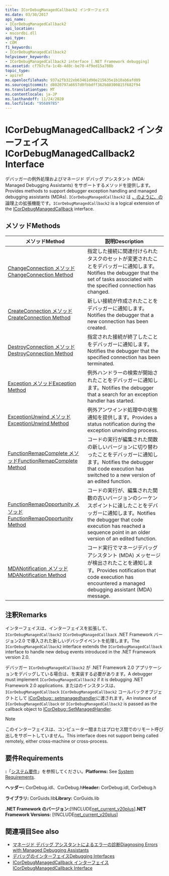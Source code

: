 ```yaml
---
title: ICorDebugManagedCallback2 インターフェイス
ms.date: 03/30/2017
api_name:
- ICorDebugManagedCallback2
api_location:
- mscordbi.dll
api_type:
- COM
f1_keywords:
- ICorDebugManagedCallback2
helpviewer_keywords:
- ICorDebugManagedCallback2 interface [.NET Framework debugging]
ms.assetid: cf7b7cfa-1c4b-4d8c-be70-4f9ed15a788b
topic_type:
- apiref
ms.openlocfilehash: 937a2fb322eb63461d90e215635e1b10ab6afd09
ms.sourcegitcommit: d8020797a6657d0fbbdff362b80300815f682f94
ms.translationtype: MT
ms.contentlocale: ja-JP
ms.lasthandoff: 11/24/2020
ms.locfileid: "95689785"
---
```

# <a name="icordebugmanagedcallback2-interface"></a><span data-ttu-id="cea0b-102">ICorDebugManagedCallback2 インターフェイス</span><span class="sxs-lookup"><span data-stu-id="cea0b-102">ICorDebugManagedCallback2 Interface</span></span>

<span data-ttu-id="cea0b-103">デバッガーの例外処理およびマネージド デバッグ アシスタント (MDA: Managed Debugging Assistants) をサポートするメソッドを提供します。</span><span class="sxs-lookup"><span data-stu-id="cea0b-103">Provides methods to support debugger exception handling and managed debugging assistants (MDAs).</span></span> <span data-ttu-id="cea0b-104">`ICorDebugManagedCallback2` は [、のように、の](icordebugmanagedcallback-interface.md) 論理上の拡張機能です。</span><span class="sxs-lookup"><span data-stu-id="cea0b-104">`ICorDebugManagedCallback2` is a logical extension of the [ICorDebugManagedCallback](icordebugmanagedcallback-interface.md) interface.</span></span>  
  
## <a name="methods"></a><span data-ttu-id="cea0b-105">メソッド</span><span class="sxs-lookup"><span data-stu-id="cea0b-105">Methods</span></span>  
  
|<span data-ttu-id="cea0b-106">メソッド</span><span class="sxs-lookup"><span data-stu-id="cea0b-106">Method</span></span>|<span data-ttu-id="cea0b-107">説明</span><span class="sxs-lookup"><span data-stu-id="cea0b-107">Description</span></span>|  
|------------|-----------------|  
|[<span data-ttu-id="cea0b-108">ChangeConnection メソッド</span><span class="sxs-lookup"><span data-stu-id="cea0b-108">ChangeConnection Method</span></span>](icordebugmanagedcallback2-changeconnection-method.md)|<span data-ttu-id="cea0b-109">指定した接続に関連付けられたタスクのセットが変更されたことをデバッガーに通知します。</span><span class="sxs-lookup"><span data-stu-id="cea0b-109">Notifies the debugger that the set of tasks associated with the specified connection has changed.</span></span>|  
|[<span data-ttu-id="cea0b-110">CreateConnection メソッド</span><span class="sxs-lookup"><span data-stu-id="cea0b-110">CreateConnection Method</span></span>](icordebugmanagedcallback2-createconnection-method.md)|<span data-ttu-id="cea0b-111">新しい接続が作成されたことをデバッガーに通知します。</span><span class="sxs-lookup"><span data-stu-id="cea0b-111">Notifies the debugger that a new connection has been created.</span></span>|  
|[<span data-ttu-id="cea0b-112">DestroyConnection メソッド</span><span class="sxs-lookup"><span data-stu-id="cea0b-112">DestroyConnection Method</span></span>](icordebugmanagedcallback2-destroyconnection-method.md)|<span data-ttu-id="cea0b-113">指定された接続が終了したことをデバッガーに通知します。</span><span class="sxs-lookup"><span data-stu-id="cea0b-113">Notifies the debugger that the specified connection has been terminated.</span></span>|  
|[<span data-ttu-id="cea0b-114">Exception メソッド</span><span class="sxs-lookup"><span data-stu-id="cea0b-114">Exception Method</span></span>](icordebugmanagedcallback2-exception-method.md)|<span data-ttu-id="cea0b-115">例外ハンドラーの検索が開始されたことをデバッガーに通知します。</span><span class="sxs-lookup"><span data-stu-id="cea0b-115">Notifies the debugger that a search for an exception handler has started.</span></span>|  
|[<span data-ttu-id="cea0b-116">ExceptionUnwind メソッド</span><span class="sxs-lookup"><span data-stu-id="cea0b-116">ExceptionUnwind Method</span></span>](icordebugmanagedcallback2-exceptionunwind-method.md)|<span data-ttu-id="cea0b-117">例外アンワインド処理中の状態通知を提供します。</span><span class="sxs-lookup"><span data-stu-id="cea0b-117">Provides a status notification during the exception unwinding process.</span></span>|  
|[<span data-ttu-id="cea0b-118">FunctionRemapComplete メソッド</span><span class="sxs-lookup"><span data-stu-id="cea0b-118">FunctionRemapComplete Method</span></span>](icordebugmanagedcallback2-functionremapcomplete-method.md)|<span data-ttu-id="cea0b-119">コードの実行が編集された関数の新しいバージョンに切り替わったことをデバッガーに通知します。</span><span class="sxs-lookup"><span data-stu-id="cea0b-119">Notifies the debugger that code execution has switched to a new version of an edited function.</span></span>|  
|[<span data-ttu-id="cea0b-120">FunctionRemapOpportunity メソッド</span><span class="sxs-lookup"><span data-stu-id="cea0b-120">FunctionRemapOpportunity Method</span></span>](icordebugmanagedcallback2-functionremapopportunity-method.md)|<span data-ttu-id="cea0b-121">コードの実行が、編集された関数の古いバージョンのシーケンスポイントに達したことをデバッガーに通知します。</span><span class="sxs-lookup"><span data-stu-id="cea0b-121">Notifies the debugger that code execution has reached a sequence point in an older version of an edited function.</span></span>|  
|[<span data-ttu-id="cea0b-122">MDANotification メソッド</span><span class="sxs-lookup"><span data-stu-id="cea0b-122">MDANotification Method</span></span>](icordebugmanagedcallback2-mdanotification-method.md)|<span data-ttu-id="cea0b-123">コード実行でマネージデバッグアシスタント (MDA) メッセージが検出されたことを通知します。</span><span class="sxs-lookup"><span data-stu-id="cea0b-123">Provides notification that code execution has encountered a managed debugging assistant (MDA) message.</span></span>|  
  
## <a name="remarks"></a><span data-ttu-id="cea0b-124">注釈</span><span class="sxs-lookup"><span data-stu-id="cea0b-124">Remarks</span></span>  

 <span data-ttu-id="cea0b-125">インターフェイスは、インターフェイスを拡張して、 `ICorDebugManagedCallback2` `ICorDebugManagedCallback` .NET Framework バージョン2.0 で導入された新しいデバッグイベントを処理します。</span><span class="sxs-lookup"><span data-stu-id="cea0b-125">The `ICorDebugManagedCallback2` interface extends the `ICorDebugManagedCallback` interface to handle new debug events introduced in the .NET Framework version 2.0.</span></span>  
  
 <span data-ttu-id="cea0b-126">デバッガー `ICorDebugManagedCallback2` が .NET Framework 2.0 アプリケーションをデバッグしている場合は、を実装する必要があります。</span><span class="sxs-lookup"><span data-stu-id="cea0b-126">A debugger must implement `ICorDebugManagedCallback2` if it is debugging .NET Framework 2.0 applications.</span></span> <span data-ttu-id="cea0b-127">またはのインスタンスは、 `ICorDebugManagedCallback` `ICorDebugManagedCallback2` コールバックオブジェクトとして [ICorDebug:: setmanagedhandler](icordebug-setmanagedhandler-method.md)に渡されます。</span><span class="sxs-lookup"><span data-stu-id="cea0b-127">An instance of `ICorDebugManagedCallback` or `ICorDebugManagedCallback2` is passed as the callback object to [ICorDebug::SetManagedHandler](icordebug-setmanagedhandler-method.md).</span></span>  
  
> [!NOTE]
> <span data-ttu-id="cea0b-128">このインターフェイスは、コンピューター間またはプロセス間でのリモート呼び出しをサポートしていません。</span><span class="sxs-lookup"><span data-stu-id="cea0b-128">This interface does not support being called remotely, either cross-machine or cross-process.</span></span>  
  
## <a name="requirements"></a><span data-ttu-id="cea0b-129">要件</span><span class="sxs-lookup"><span data-stu-id="cea0b-129">Requirements</span></span>  

 <span data-ttu-id="cea0b-130">**:**「[システム要件](../../get-started/system-requirements.md)」を参照してください。</span><span class="sxs-lookup"><span data-stu-id="cea0b-130">**Platforms:** See [System Requirements](../../get-started/system-requirements.md).</span></span>  
  
 <span data-ttu-id="cea0b-131">**ヘッダー:** CorDebug.idl、CorDebug.h</span><span class="sxs-lookup"><span data-stu-id="cea0b-131">**Header:** CorDebug.idl, CorDebug.h</span></span>  
  
 <span data-ttu-id="cea0b-132">**ライブラリ:** CorGuids.lib</span><span class="sxs-lookup"><span data-stu-id="cea0b-132">**Library:** CorGuids.lib</span></span>  
  
 <span data-ttu-id="cea0b-133">**.NET Framework のバージョン:**[!INCLUDE[net_current_v20plus](../../../../includes/net-current-v20plus-md.md)]</span><span class="sxs-lookup"><span data-stu-id="cea0b-133">**.NET Framework Versions:** [!INCLUDE[net_current_v20plus](../../../../includes/net-current-v20plus-md.md)]</span></span>  
  
## <a name="see-also"></a><span data-ttu-id="cea0b-134">関連項目</span><span class="sxs-lookup"><span data-stu-id="cea0b-134">See also</span></span>

- [<span data-ttu-id="cea0b-135">マネージド デバッグ アシスタントによるエラーの診断</span><span class="sxs-lookup"><span data-stu-id="cea0b-135">Diagnosing Errors with Managed Debugging Assistants</span></span>](../../debug-trace-profile/diagnosing-errors-with-managed-debugging-assistants.md)
- [<span data-ttu-id="cea0b-136">デバッグのインターフェイス</span><span class="sxs-lookup"><span data-stu-id="cea0b-136">Debugging Interfaces</span></span>](debugging-interfaces.md)
- [<span data-ttu-id="cea0b-137">ICorDebugManagedCallback インターフェイス</span><span class="sxs-lookup"><span data-stu-id="cea0b-137">ICorDebugManagedCallback Interface</span></span>](icordebugmanagedcallback-interface.md)
